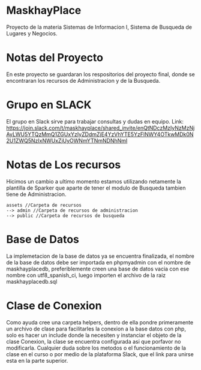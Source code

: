 # MaskhayPlace
Proyecto de la materia Sistemas de Informacion I, Sistema de Busqueda de Lugares y Negocios.

# Notas del Proyecto
En este proyecto se guardaran los respositorios del proyecto final, donde se encontraran los recursos de Administracion y de la Busqueda.

# Grupo en SLACK
El grupo en Slack sirve para trabajar consultas y dudas en equipo.
Link: https://join.slack.com/t/maskhayplace/shared_invite/enQtNDczMzIyNzMzNjAyLWU5YTQzMmQ1ZGUxYzIyZDdmZjE4YzVhYTE5YzFlNWY4OTkwMDk0N2U1ZWQ5NzIxNWUxZjUyOWNmYTNmNDNhNmI

# Notas de Los recursos
Hicimos un cambio a ultimo momento estamos utilizando netamente la plantilla de Sparker que aparte de tener el modulo de Busqueda tambien tiene de Administracion.

	assets //Carpeta de recursos
	--> admin //Carpeta de recursos de administracion
	--> public //Carpeta de recursos de busqueda

# Base de Datos 
La implemetacion de la base de datos ya se encuentra finalizada, el nombre de la base de datos debe ser importada en phpmyadmin con el nombre de maskhayplacedb, preferiblemente creen una base de datos vacia con ese nombre con utf8_spanish_ci, luego importen el archivo de la raiz maskhayplacedb.sql

# Clase de Conexion 
Como ayuda cree una carpeta helpers, dentro de ella pondre primeramente un archivo de clase para facilitarles la conexion a la base datos con php, solo es hacer un include donde la necesiten y instanciar el objeto de la clase Conexion, la clase se encuentra configurada asi que porfavor no modificarla.
Cualquier duda sobre los metodos o el funcionamiento de la clase en el curso o por medio de la plataforma Slack, que el link para unirse esta en la parte superior.